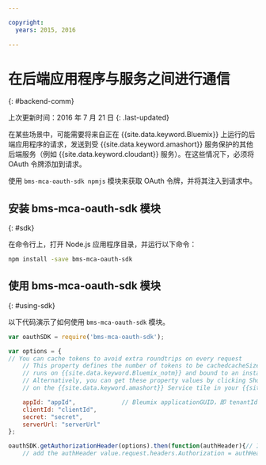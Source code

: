 ```yaml
---

copyright:
  years: 2015, 2016
  
---
```


# 在后端应用程序与服务之间进行通信
{: #backend-comm}

上次更新时间：2016 年 7 月 21 日
{: .last-updated}

在某些场景中，可能需要将来自正在 {{site.data.keyword.Bluemix}} 上运行的后端应用程序的请求，发送到受 {{site.data.keyword.amashort}} 服务保护的其他后端服务（例如 {{site.data.keyword.cloudant}} 服务）。在这些情况下，必须将 OAuth 令牌添加到请求。

使用 `bms-mca-oauth-sdk npmjs` 模块来获取 OAuth 令牌，并将其注入到请求中。

## 安装 bms-mca-oauth-sdk 模块
{: #sdk}

在命令行上，打开 Node.js 应用程序目录，并运行以下命令：

```Bash
npm install -save bms-mca-oauth-sdk
```

## 使用 bms-mca-oauth-sdk 模块
{: #using-sdk}

以下代码演示了如何使用 `bms-mca-oauth-sdk` 模块。


``` JavaScript
var oauthSDK = require('bms-mca-oauth-sdk');

var options = {
// You can cache tokens to avoid extra roundtrips on every request
	// This property defines the number of tokens to be cachedcacheSize: 100,// The following properties are retrieved automatically when your Node.js
	// runs on {{site.data.keyword.Bluemix_notm}} and bound to an instance of {{site.data.keyword.amashort}} Service.
	// Alternatively, you can get these property values by clicking Show Credentials
	// on the {{site.data.keyword.amashort}} Service tile in your {{site.data.keyword.Bluemix_notm}} application dashboard

	appId: "appId",				// Bleumix applicationGUID，即 tenantId
	clientId: "clientId",			
	secret: "secret",
	serverUrl: "serverUrl"
};

oauthSDK.getAuthorizationHeader(options).then(function(authHeader){// In the request that you want to send to the protected resource, 
	// add the authHeader value.request.headers.Authorization = authHeader;// Send request});

```
